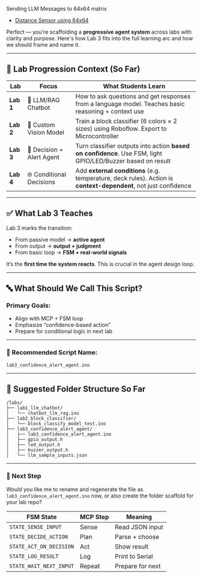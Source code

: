 
Sending LLM Messages to 64x64 matrix

- [Distance Sensor using 64x64](https://www.youtube.com/watch?v=lvr1SKRGgqc&t=149s)



Perfect — you're scaffolding a **progressive agent system** across labs with clarity and purpose. Here's how Lab 3 fits into the full learning arc and how we should frame and name it.

---

## 🧠 Lab Progression Context (So Far)

| Lab       | Focus                     | What Students Learn                                                                                              |
| --------- | ------------------------- | ---------------------------------------------------------------------------------------------------------------- |
| **Lab 1** | 🤖 LLM/RAG Chatbot        | How to ask questions and get responses from a language model. Teaches basic reasoning + context use              |
| **Lab 2** | 🎯 Custom Vision Model    | Train a block classifier (6 colors × 2 sizes) using Roboflow. Export to Microcontroller                          |
| **Lab 3** | 🚨 Decision + Alert Agent | Turn classifier outputs into action **based on confidence**. Use FSM, light GPIO/LED/Buzzer based on result      |
| **Lab 4** | 🌐 Conditional Decisions  | Add **external conditions** (e.g. temperature, deck rules). Action is **context-dependent**, not just confidence |

---

## ✅ What Lab 3 Teaches

Lab 3 marks the transition:

* From passive model → **active agent**
* From output → **output + judgment**
* From basic loop → **FSM + real-world signals**

It’s the **first time the system reacts**. This is crucial in the agent design loop.

---

## 🔤 What Should We Call This Script?

### Primary Goals:

* Align with MCP + FSM loop
* Emphasize “confidence-based action”
* Prepare for conditional logic in next lab

---

### 🔧 Recommended Script Name:

```plaintext
lab3_confidence_alert_agent.ino
```


---

## 📂 Suggested Folder Structure So Far

```
/labs/
├── lab1_llm_chatbot/
│   └── chatbot_llm_rag.ino
├── lab2_block_classifier/
│   └── block_classify_model_test.ino
├── lab3_confidence_alert_agent/
│   ├── lab3_confidence_alert_agent.ino
│   ├── gpio_output.h
│   ├── led_output.h
│   ├── buzzer_output.h
│   └── llm_sample_inputs.json
```

---

### 🔄 Next Step

Would you like me to rename and regenerate the file as `lab3_confidence_alert_agent.ino` now, or also create the folder scaffold for your lab repo?





| FSM State               | MCP Step | Meaning          |
| ----------------------- | -------- | ---------------- |
| `STATE_SENSE_INPUT`     | Sense    | Read JSON input  |
| `STATE_DECIDE_ACTION`   | Plan     | Parse + choose   |
| `STATE_ACT_ON_DECISION` | Act      | Show result      |
| `STATE_LOG_RESULT`      | Log      | Print to Serial  |
| `STATE_WAIT_NEXT_INPUT` | Repeat   | Prepare for next |
